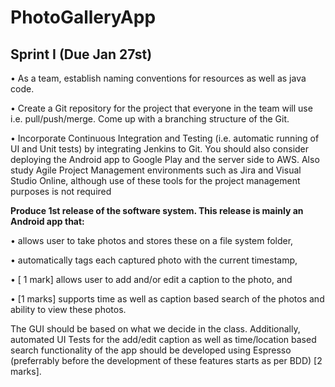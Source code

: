 # PhotoGalleryApp


## Sprint I (Due Jan 27st) 

•	As a team, establish naming conventions for resources as well as java code. 

•	Create a Git repository for the project that everyone in the team will use i.e. pull/push/merge. Come up with a branching structure of the Git. 

• 	Incorporate Continuous Integration and Testing (i.e. automatic running of UI and Unit tests) by integrating Jenkins to Git.
You should also consider deploying the Android app to Google Play and the server side to AWS. 
Also study Agile Project Management environments such as Jira and Visual Studio Online, although use of these tools for the project management purposes is not required 




**Produce 1st release of the software system. This release is mainly an Android app that:**

•	allows user to take photos and stores these on a file system folder, 

•	automatically tags each captured photo with the current timestamp, 

•	[ 1 mark] allows user to add and/or edit a caption to the photo, and 

•	[1 marks] supports time as well as caption based search of the photos and ability to view these photos. 


The GUI should be based on what we decide in the class. Additionally, automated UI Tests for the add/edit caption as well as time/location based search functionality of the app should be developed using Espresso (preferrably before the development of these features starts as per BDD) [2 marks]. 

